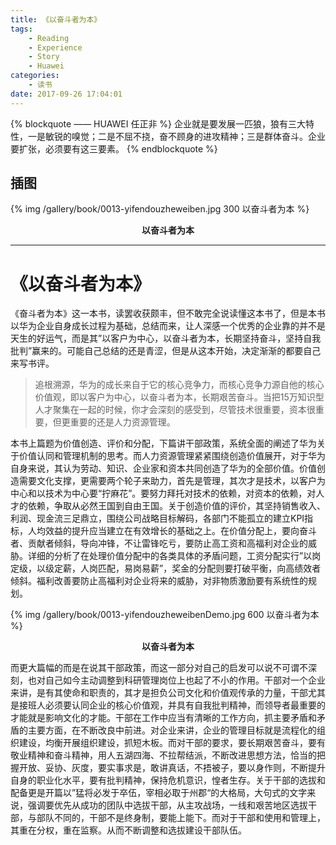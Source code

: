 ```yaml
---
title: 《以奋斗者为本》
tags:
	- Reading
	- Experience
	- Story
	- Huawei
categories:
	- 读书
date: 2017-09-26 17:04:01
---
```


{% blockquote —— HUAWEI 任正非 %}
企业就是要发展一匹狼，狼有三大特性，一是敏锐的嗅觉；二是不屈不挠，奋不顾身的进攻精神；三是群体奋斗。企业要扩张，必须要有这三要素。
{% endblockquote %}

<!-- more -->

## 插图
{% img /gallery/book/0013-yifendouzheweiben.jpg 300 以奋斗者为本 %}
<p align="center"><b>以奋斗者为本</b></p>

-----

# 《以奋斗者为本》

《奋斗者为本》这一本书，读罢收获颇丰，但不敢完全说读懂这本书了，但是本书以华为企业自身成长过程为基础，总结而来，让人深感一个优秀的企业靠的并不是天生的好运气，而是其”以客户为中心，以奋斗者为本，长期坚持奋斗，坚持自我批判”赢来的。可能自己总结的还是青涩，但是从这本开始，决定渐渐的都要自己来写书评。

>追根溯源，华为的成长来自于它的核心竞争力，而核心竞争力源自他的核心价值观，即以客户为中心，以奋斗者为本，长期艰苦奋斗。当把15万知识型人才聚集在一起的时候，你才会深刻的感受到，尽管技术很重要，资本很重要，但更重要的还是人力资源管理。

本书上篇题为价值创造、评价和分配，下篇讲干部政策，系统全面的阐述了华为关于价值认同和管理机制的思考。而人力资源管理紧紧围绕创造价值展开，对于华为自身来说，其认为劳动、知识、企业家和资本共同创造了华为的全部价值。价值创造需要文化支撑，更需要两个轮子来助力，首先是管理，其次才是技术，以客户为中心和以技术为中心要“拧麻花”。要努力拜托对技术的依赖，对资本的依赖，对人才的依赖，争取从必然王国到自由王国。关于创造价值的评价，其坚持销售收入、利润、现金流三足鼎立，围绕公司战略目标解码，各部门不能孤立的建立KPI指标，人均效益的提升应当建立在有效增长的基础之上。在价值分配上，要向奋斗者、贡献者倾斜，导向冲锋，不让雷锋吃亏，要防止高工资和高福利对企业的威胁。详细的分析了在处理价值分配中的各类具体的矛盾问题，工资分配实行”以岗定级，以级定薪，人岗匹配，易岗易薪”，奖金的分配则要打破平衡，向高绩效者倾斜。福利改善要防止高福利对企业将来的威胁，对非物质激励要有系统性的规划。

{% img /gallery/book/0013-yifendouzheweibenDemo.jpg 600 以奋斗者为本 %}
<p align="center"><b>以奋斗者为本</b></p>

而更大篇幅的而是在说其干部政策，而这一部分对自己的启发可以说不可谓不深刻，也对自己如今主动调整到科研管理岗位上也起了不小的作用。干部对一个企业来讲，是有其使命和职责的，其才是担负公司文化和价值观传承的力量，干部尤其是接班人必须要认同企业的核心价值观，并具有自我批判精神，而领导者最重要的才能就是影响文化的才能。干部在工作中应当有清晰的工作方向，抓主要矛盾和矛盾的主要方面，在不断改良中前进。对企业来讲，企业的管理目标就是流程化的组织建设，均衡开展组织建设，抓短木板。而对干部的要求，要长期艰苦奋斗，要有敬业精神和奋斗精神，用人五湖四海、不拉帮结派，不断改进思想方法，恰当的把握开放、妥协、灰度，要实事求是，敢讲真话，不捂被子，要以身作则，不断提升自身的职业化水平，要有批判精神，保持危机意识，惶者生存。关于干部的选拔和配备更是开篇以”猛将必发于卒伍，宰相必取于州郡“的大格局，大句式的文字来说，强调要优先从成功的团队中选拔干部，从主攻战场，一线和艰苦地区选拔干部，与部队不同的，干部不是终身制，要能上能下。而对于干部和使用和管理上，其重在分权，重在监察。从而不断调整和选拔建设干部队伍。
